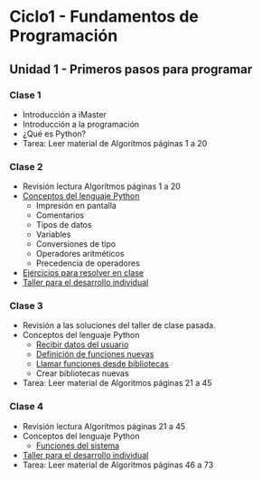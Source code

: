 # Ciclo1 - Fundamentos de Programación

## Unidad 1 - Primeros pasos para programar 
### Clase 1
* Introducción a iMaster
* Introducción a la programación
* ¿Qué es Python?
* Tarea: Leer material de Algoritmos páginas 1 a 20

### Clase 2
* Revisión lectura Algorítmos páginas 1 a 20
* [Conceptos del lenguaje Python](clase2/conceptos_lenguaje.py)
  * Impresión en pantalla
  * Comentarios
  * Tipos de datos
  * Variables
  * Conversiones de tipo
  * Operadores aritméticos
  * Precedencia de operadores
* [Ejercicios para resolver en clase](clase2/ejercicios.md)
* [Taller para el desarrollo individual](clase2/taller.md)

### Clase 3
* Revisión a las soluciones del taller de clase pasada.
* Conceptos del lenguaje Python
  * [Recibir datos del usuario](clase3/recibir_datos.py)
  * [Definición de funciones nuevas](clase3/funciones_propias.py)
  * [Llamar funciones desde bibliotecas](clase3/bibliotecas_sistema.py)
  * Crear bibliotecas nuevas
* Tarea: Leer material de Algoritmos páginas 21 a 45

### Clase 4
* Revisión lectura Algorítmos páginas 21 a 45
* Conceptos del lenguaje Python
  * [Funciones del sistema](clase4/funciones_sistema.py)
* [Taller para el desarrollo individual](clase4/taller.md)
* Tarea: Leer material de Algoritmos páginas 46 a 73


[//]: # (## Unidad 2 - Condicionales y Diccionarios)
[//]: # (### Clase 5)
[//]: # (* Revisión lectura Algorítmos páginas 46 a 73)
[//]: # (* Conceptos del lenguaje Python)
[//]: # (  * Expresiones booleanas)
[//]: # (  * Estructura condicional: if - elif - else)
[//]: # (* [Ejercicios para resolver en clase] claseX/ejercicios.md)
[//]: # (* [Taller para el desarrollo individual] claseX/taller.md)

[//]: # (### Clase 6)
[//]: # (* Conceptos del lenguaje Python)
[//]: # (  * Gestión de cadenas)
[//]: # (  * Gestión de diccionarios)

[//]: # (### Clase 7)
[//]: # (* [Ejercicios para resolver en clase] claseX/ejercicios.md)
[//]: # (* [Taller para el desarrollo individual] claseX/taller.md)

[//]: # (## Unidad 3 - Estructuras de datos y ciclos)
[//]: # (### Clase 8)
[//]: # (* Conceptos del lenguaje Python)
[//]: # (  * Estructuras iterativas: while, for, do while)

[//]: # (### Clase 9)
[//]: # (* Conceptos del lenguaje Python)
[//]: # (  * Expresiones booleanas)

[//]: # (### Clase 10)
[//]: # (* [Ejercicios para resolver en clase] claseX/ejercicios.md)
[//]: # (* [Taller para el desarrollo individual] claseX/taller.md)
